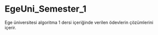 # EgeUni_Semester_1

Ege üniversitesi algoritma 1 dersi içeriğinde verilen ödevlerin çözümlerini içerir.
